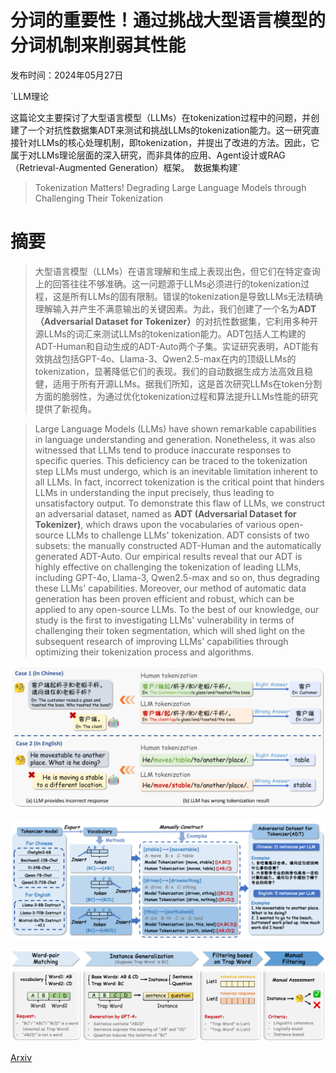 # 分词的重要性！通过挑战大型语言模型的分词机制来削弱其性能

发布时间：2024年05月27日

`LLM理论

这篇论文主要探讨了大型语言模型（LLMs）在tokenization过程中的问题，并创建了一个对抗性数据集ADT来测试和挑战LLMs的tokenization能力。这一研究直接针对LLMs的核心处理机制，即tokenization，并提出了改进的方法。因此，它属于对LLMs理论层面的深入研究，而非具体的应用、Agent设计或RAG（Retrieval-Augmented Generation）框架。` `数据集构建`

> Tokenization Matters! Degrading Large Language Models through Challenging Their Tokenization

# 摘要

> 大型语言模型（LLMs）在语言理解和生成上表现出色，但它们在特定查询上的回答往往不够准确。这一问题源于LLMs必须进行的tokenization过程，这是所有LLMs的固有限制。错误的tokenization是导致LLMs无法精确理解输入并产生不满意输出的关键因素。为此，我们创建了一个名为$\textbf{ADT（Adversarial Dataset for Tokenizer）}$的对抗性数据集，它利用多种开源LLMs的词汇来测试LLMs的tokenization能力。ADT包括人工构建的ADT-Human和自动生成的ADT-Auto两个子集。实证研究表明，ADT能有效挑战包括GPT-4o、Llama-3、Qwen2.5-max在内的顶级LLMs的tokenization，显著降低它们的表现。我们的自动数据生成方法高效且稳健，适用于所有开源LLMs。据我们所知，这是首次研究LLMs在token分割方面的脆弱性，为通过优化tokenization过程和算法提升LLMs性能的研究提供了新视角。

> Large Language Models (LLMs) have shown remarkable capabilities in language understanding and generation. Nonetheless, it was also witnessed that LLMs tend to produce inaccurate responses to specific queries. This deficiency can be traced to the tokenization step LLMs must undergo, which is an inevitable limitation inherent to all LLMs. In fact, incorrect tokenization is the critical point that hinders LLMs in understanding the input precisely, thus leading to unsatisfactory output. To demonstrate this flaw of LLMs, we construct an adversarial dataset, named as $\textbf{ADT (Adversarial Dataset for Tokenizer)}$, which draws upon the vocabularies of various open-source LLMs to challenge LLMs' tokenization. ADT consists of two subsets: the manually constructed ADT-Human and the automatically generated ADT-Auto. Our empirical results reveal that our ADT is highly effective on challenging the tokenization of leading LLMs, including GPT-4o, Llama-3, Qwen2.5-max and so on, thus degrading these LLMs' capabilities. Moreover, our method of automatic data generation has been proven efficient and robust, which can be applied to any open-source LLMs. To the best of our knowledge, our study is the first to investigating LLMs' vulnerability in terms of challenging their token segmentation, which will shed light on the subsequent research of improving LLMs' capabilities through optimizing their tokenization process and algorithms.

![分词的重要性！通过挑战大型语言模型的分词机制来削弱其性能](../../../paper_images/2405.17067/x1.png)

![分词的重要性！通过挑战大型语言模型的分词机制来削弱其性能](../../../paper_images/2405.17067/x2.png)

![分词的重要性！通过挑战大型语言模型的分词机制来削弱其性能](../../../paper_images/2405.17067/x3.png)

[Arxiv](https://arxiv.org/abs/2405.17067)